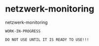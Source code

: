 # netzwerk-monitoring
netzwerk-monitoring


```warning
WORK-IN-PROGRESS

DO NOT USE UNTIL IT IS READY TO USE!!!
```
